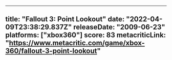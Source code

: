 
---
title: "Fallout 3: Point Lookout"
date: "2022-04-09T23:38:29.837Z"
releaseDate: "2009-06-23"
platforms: ["xbox360"]
score: 83
metacriticLink: "https://www.metacritic.com/game/xbox-360/fallout-3-point-lookout"
---
